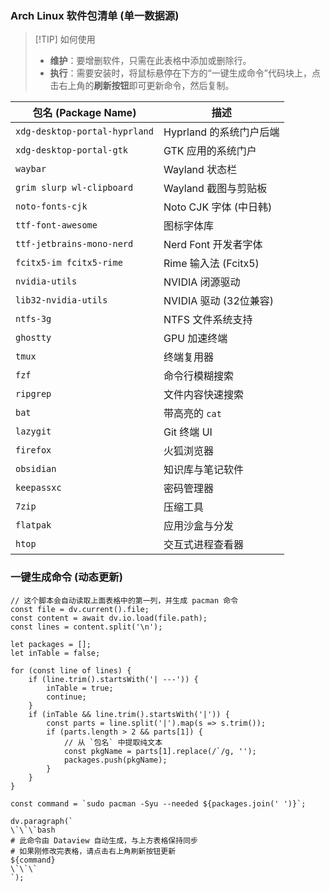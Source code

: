 ### Arch Linux 软件包清单 (单一数据源)

> [!TIP] 如何使用
> - **维护**：要增删软件，只需在此表格中添加或删除行。
> - **执行**：需要安装时，将鼠标悬停在下方的“一键生成命令”代码块上，点击右上角的**刷新按钮**即可更新命令，然后复制。

| 包名 (Package Name)             | 描述                |
| ----------------------------- | ----------------- |
| `xdg-desktop-portal-hyprland` | Hyprland 的系统门户后端  |
| `xdg-desktop-portal-gtk`      | GTK 应用的系统门户       |
| `waybar`                      | Wayland 状态栏       |
| `grim slurp wl-clipboard`     | Wayland 截图与剪贴板    |
| `noto-fonts-cjk`              | Noto CJK 字体 (中日韩) |
| `ttf-font-awesome`            | 图标字体库             |
| `ttf-jetbrains-mono-nerd`     | Nerd Font 开发者字体   |
| `fcitx5-im fcitx5-rime`       | Rime 输入法 (Fcitx5) |
| `nvidia-utils`                | NVIDIA 闭源驱动       |
| `lib32-nvidia-utils`          | NVIDIA 驱动 (32位兼容) |
| `ntfs-3g`                     | NTFS 文件系统支持       |
| `ghostty`                     | GPU 加速终端          |
| `tmux`                        | 终端复用器             |
| `fzf`                         | 命令行模糊搜索           |
| `ripgrep`                     | 文件内容快速搜索          |
| `bat`                         | 带高亮的 `cat`        |
| `lazygit`                     | Git 终端 UI         |
| `firefox`                     | 火狐浏览器             |
| `obsidian`                    | 知识库与笔记软件          |
| `keepassxc`                   | 密码管理器             |
| `7zip`                        | 压缩工具              |
| `flatpak`                     | 应用沙盒与分发           |
| `htop`                        | 交互式进程查看器          |
### 一键生成命令 (动态更新)

```dataviewjs
// 这个脚本会自动读取上面表格中的第一列，并生成 pacman 命令
const file = dv.current().file;
const content = await dv.io.load(file.path);
const lines = content.split('\n');

let packages = [];
let inTable = false;

for (const line of lines) {
    if (line.trim().startsWith('| ---')) {
        inTable = true;
        continue;
    }
    if (inTable && line.trim().startsWith('|')) {
        const parts = line.split('|').map(s => s.trim());
        if (parts.length > 2 && parts[1]) {
            // 从 `包名` 中提取纯文本
            const pkgName = parts[1].replace(/`/g, '');
            packages.push(pkgName);
        }
    }
}

const command = `sudo pacman -Syu --needed ${packages.join(' ')}`;

dv.paragraph(`
\`\`\`bash
# 此命令由 Dataview 自动生成，与上方表格保持同步
# 如果刚修改完表格，请点击右上角刷新按钮更新
${command}
\`\`\`
`);
```